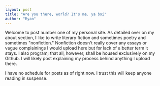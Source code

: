 ```yaml
---
layout: post
title: "Are you there, world? It's me, ya boi"
author: "Ryan"
---
```


Welcome to post number one of my personal site. As detailed over on my about section, I like to write literary fiction and sometimes poetry and sometimes "nonfiction." Nonfiction doesn't really cover any essays or vague complainings I would upload here but for lack of a better term it stays. I also program; that all, however, shall be housed exclusively on my Github. I will likely post explaining my process behind anything I upload there.

I have no schedule for posts as of right now. I trust this will keep anyone reading in suspense.

